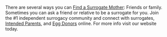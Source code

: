 There are several ways you can <a href="https://www.mysurrogatemom.com/surrogate-mother-members/">Find a Surrogate Mother</a>: Friends or family. Sometimes you can ask a friend or relative to be a surrogate for you. Join the #1 independent surrogacy community and connect with surrogates, <a href="https://www.mysurrogatemom.com/intendent-parent-members/">Intended Parents</a>, and <a href="https://www.mysurrogatemom.com/egg-donor-database/">Egg Donors</a> online. For more info visit our website today.
